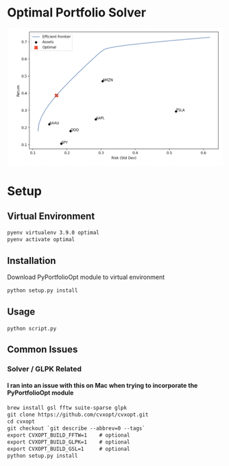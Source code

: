 # Optimal Portfolio Solver
![efficient portfolio graph](https://github.com/wae10/optimal-portfolio/blob/main/images/efficient_portfolio.png)


# Setup
## Virtual Environment
```
pyenv virtualenv 3.9.0 optimal
pyenv activate optimal
```

## Installation
Download PyPortfolioOpt module to virtual environment
```https://github.com/robertmartin8/PyPortfolioOpt
python setup.py install
```

## Usage
```python script.py```

## Common Issues 
### Solver / GLPK Related
#### I ran into an issue with this on Mac when trying to incorporate the PyPortfolioOpt module
```
brew install gsl fftw suite-sparse glpk
git clone https://github.com/cvxopt/cvxopt.git
cd cvxopt
git checkout `git describe --abbrev=0 --tags`
export CVXOPT_BUILD_FFTW=1    # optional
export CVXOPT_BUILD_GLPK=1    # optional
export CVXOPT_BUILD_GSL=1     # optional
python setup.py install
```
